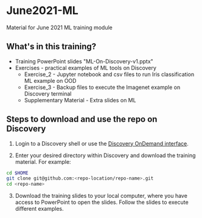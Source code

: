 # June2021-ML
Material for June 2021 ML training module

## What's in this training?
* Training PowerPoint slides "ML-On-Discovery-v1.pptx"
* Exercises - practical examples of ML tools on Discovery
  * Exercise_2 - Jupyter notebook and csv files to run Iris classification ML example on OOD
  * Exercise_3 - Backup files to execute the Imagenet example on Discovery terminal 
  * Supplementary Material - Extra slides on ML
  
## Steps to download and use the repo on Discovery
1. Login to a Discovery shell or use the [Discovery OnDemand interface](https://rc-docs.northeastern.edu/en/latest/first_steps/connect_ood.html).

2. Enter your desired directory within Discovery and download the training material. For example:
```bash
cd $HOME
git clone git@github.com:<repo-location/repo-name>.git
cd <repo-name>
```
3. Download the training slides to your local computer, where you have access to PowerPoint to open the slides. Follow the slides to execute different examples.
